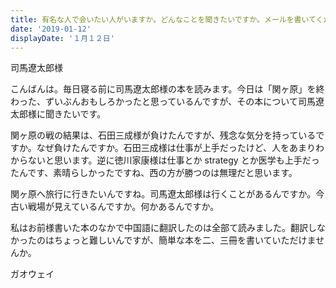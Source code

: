 ```yaml
---
title: 有名な人で会いたい人がいますか。どんなことを聞きたいですか。メールを書いてください。
date: '2019-01-12'
displayDate: '１月１２日'
---
```


司馬遼太郎様

こんばんは。毎日寝る前に司馬遼太郎様の本を読みます。今日は「関ヶ原」を終わった、ずいぶんおもしろかったと思っているんですが、その本について司馬遼太郎様に聞きたいです。

関ヶ原の戦の結果は、石田三成様が負けたんですが、残念な気分を持っているですか。なぜ負けたんですか。石田三成様は仕事が上手だったけど、人をあまりわからないと思います。逆に徳川家康様は仕事とか strategy とか医学も上手だったんです、素晴らしかったですね、西の方が勝つのは無理だと思います。

関ヶ原へ旅行に行きたいんですね。司馬遼太郎様は行くことがあるんですか。今古い戦場が見えているんですか。何かあるんですか。

私はお前様書いた本のなかで中国語に翻訳したのは全部て読みました。翻訳しなかったのはちょっと難しいんですが、簡単な本を二、三冊を書いていただけませんか。

ガオウェイ
